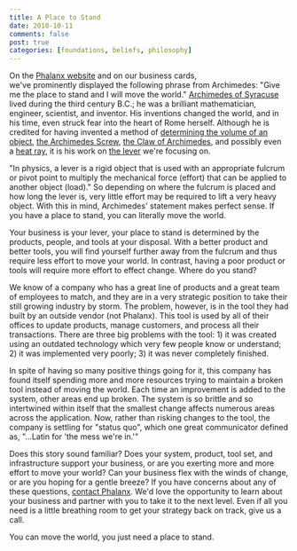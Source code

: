 ```yaml
--- 
title: A Place to Stand
date: 2010-10-11
comments: false
post: true
categories: [foundations, beliefs, philosophy]
---
```


On the [Phalanx website](//samuelmullen.com") and on our business cards, we've prominently displayed the following phrase from Archimedes: "Give me the place to stand and I will move the world." [Archimedes of Syracuse](http://en.wikipedia.org/wiki/Archimedes) lived during the third century B.C.; he was a brilliant mathematician, engineer, scientist, and inventor. His inventions changed the world, and in his time, even struck fear into the heart of Rome herself. Although he is credited for having invented a method of [determining the volume of an object](http://en.wikipedia.org/wiki/Archimedes#The_Golden_Crown), [the Archimedes Screw](http://en.wikipedia.org/wiki/Archimedes#The_Archimedes_Screw), [the Claw of Archimedes](http://en.wikipedia.org/wiki/Archimedes#The_Claw_of_Archimedes), and possibly even a [heat ray](http://en.wikipedia.org/wiki/Archimedes#The_Archimedes_Heat_Ray_.E2.80.93_myth_or_reality.3F), it is his work on [the lever](http://en.wikipedia.org/wiki/Lever) we're focusing on.

"In physics, a lever is a rigid object that is used with an appropriate fulcrum or pivot point to multiply the mechanical force (effort) that can be applied to another object (load)." So depending on where the fulcrum is placed and how long the lever is, very little effort may be required to lift a very heavy object. With this in mind, Archimedes' statement makes perfect sense. If you have a place to stand, you can literally move the world.

Your business is your lever, your place to stand is determined by the products, people, and tools at your disposal. With a better product and better tools, you will find yourself further away from the fulcrum and thus require less effort to move your world. In contrast, having a poor product or tools will require more effort to effect change. Where do you stand?

We know of a company who has a great line of products and a great team of employees to match, and they are in a very strategic position to take their still growing industry by storm. The problem, however, is in the tool they had built by an outside vendor (not Phalanx). This tool is used by all of their offices to update products, manage customers, and process all their transactions. There are three big problems with the tool: 1) it was created using an outdated technology which very few people know or understand; 2) it was implemented very poorly; 3) it was never completely finished.

In spite of having so many positive things going for it, this company has found itself spending more and more resources trying to maintain a broken tool instead of moving the world. Each time an improvement is added to the system, other areas end up broken. The system is so brittle and so intertwined within itself that the smallest change affects numerous areas across the application. Now, rather than risking changes to the tool, the company is settling for "status quo", which one great communicator defined as, "...Latin for 'the mess we're in.'"

Does this story sound familiar? Does your system, product, tool set, and infrastructure support your business, or are you exerting more and more effort to move your world? Can your business flex with the winds of change, or are you hoping for a gentle breeze? If you have concerns about any of these questions, [contact Phalanx](mailto:samuel@samuelmullen.com). We'd love the opportunity to learn about your business and partner with you to take it to the next level. Even if all you need is a little breathing room to get your strategy back on track, give us a call.

You can move the world, you just need a place to stand.
